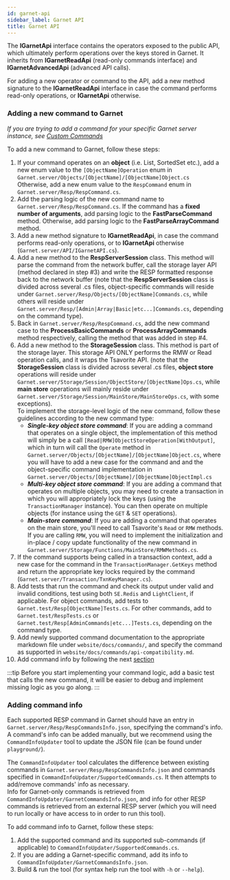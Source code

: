 ```yaml
---
id: garnet-api
sidebar_label: Garnet API
title: Garnet API
---
```


The **IGarnetApi** interface contains the operators exposed to the public API, which ultimately perform operations over the keys stored in Garnet. It inherits from **IGarnetReadApi** (read-only commands interface) and **IGarnetAdvancedApi** (advanced API calls). 

For adding a new operator or command to the API, add a new method signature to the **IGarnetReadApi** interface in case the command performs read-only operations, or **IGarnetApi** otherwise.

### Adding a new command to Garnet

_If you are trying to add a command for your specific Garnet server instance, see [Custom Commands](custom-commands.md)_

To add a new command to Garnet, follow these steps:

1. If your command operates on an **object** (i.e. List, SortedSet etc.), add a new enum value to the ```[ObjectName]Operation``` enum in ```Garnet.server/Objects/[ObjectName]/[ObjectName]Object.cs```\
Otherwise, add a new enum value to the ```RespCommand``` enum in ```Garnet.server/Resp/RespCommand.cs```.
2. Add the parsing logic of the new command name to ```Garnet.server/Resp/RespCommand.cs```. If the command has a **fixed number of arguments**, add parsing logic to the **FastParseCommand** method. Otherwise, add parsing logic to the **FastParseArrayCommand** method. 
3. Add a new method signature to **IGarnetReadApi**, in case the command performs read-only operations, or to **IGarnetApi** otherwise (```Garnet.server/API/IGarnetAPI.cs```).
4. Add a new method to the **RespServerSession** class. This method will parse the command from the network buffer, call the storage layer API (method declared in step #3) and write the RESP formatted response back to the network buffer (note that the **RespServerSession** class is divided across several .cs files, object-specific commands will reside under ```Garnet.server/Resp/Objects/[ObjectName]Commands.cs```, while others will reside under ```Garnet.server/Resp/[Admin|Array|Basic|etc...]Commands.cs```, depending on the command type).
5. Back in ```Garnet.server/Resp/RespCommand.cs```, add the new command case to the **ProcessBasicCommands** or **ProcessArrayCommands** method respectively, calling the method that was added in step #4.
6. Add a new method to the **StorageSession** class. This method is part of the storage layer. This storage API ONLY performs the RMW or Read operation calls, and it wraps the Tsavorite API.  (note that the **StorageSession** class is divided across several .cs files, **object store** operations will reside under ```Garnet.server/Storage/Session/ObjectStore/[ObjectName]Ops.cs```, while **main store** operations will mainly reside under ```Garnet.server/Storage/Session/MainStore/MainStoreOps.cs```, with some exceptions).\
To implement the storage-level logic of the new command, follow these guidelines according to the new command type:
    * ***Single-key object store command***: If you are adding a command that operates on a single object, the implementation of this method will simply be a call ```[Read|RMW]ObjectStoreOperation[WithOutput]```, which in turn will call the ```Operate``` method in ```Garnet.server/Objects/[ObjectName]/[ObjectName]Object.cs```, where you will have to add a new case for the command and and the object-specific command implementation in ```Garnet.server/Objects/[ObjectName]/[ObjectName]ObjectImpl.cs```
    * ***Multi-key object store command***: If you are adding a command that operates on multiple objects, you may need to create a transaction in which you will appropriately lock the keys (using the ```TransactionManager``` instance). You can then operate on multiple objects (for instance using the ```GET``` & ```SET``` operations).
    * ***Main-store command***: If you are adding a command that operates on the main store, you'll need to call Tsavorite's ```Read``` or ```RMW``` methods. If you are calling ```RMW```, you will need to implement the initialization and in-place / copy update functionality of the new command in ```Garnet.server/Storage/Functions/MainStore/RMWMethods.cs```.
7. If the command supports being called in a transaction context, add a new case for the command in the ```TransactionManager.GetKeys``` method and return the appropriate key locks required by the command (```Garnet.server/Transaction/TxnKeyManager.cs```). 
8. Add tests that run the command and check its output under valid and invalid conditions, test using both ```SE.Redis``` and ```LightClient```, if applicable. For object commands, add tests to ```Garnet.test/Resp[ObjectName]Tests.cs```. For other commands, add to ```Garnet.test/RespTests.cs``` or ```Garnet.test/Resp[AdminCommands|etc...]Tests.cs```, depending on the command type.
9. Add newly supported command documentation to the appropriate markdown file under ```website/docs/commands/```, and specify the command as supported in ```website/docs/commands/api-compatibility.md```.
10. Add command info by following the next [section](#adding-supported-command-info)

:::tip
Before you start implementing your command logic, add a basic test that calls the new command, it will be easier to debug and implement missing logic as you go along. 
:::

### Adding command info

Each supported RESP command in Garnet should have an entry in ```Garnet.server/Resp/RespCommandsInfo.json```, specifying the command's info.\
A command's info can be added manually, but we recommend using the ```CommandInfoUpdater``` tool to update the JSON file (can be found under ```playground/```).

The ```CommandInfoUpdater``` tool calculates the difference between existing commands in ```Garnet.server/Resp/RespCommandsInfo.json``` and commands specified in ```CommandInfoUpdater/SupportedCommands.cs```. It then attempts to add/remove commands' info as necessary.  
Info for Garnet-only commands is retrieved from ```CommandInfoUpdater/GarnetCommandsInfo.json```, and info for other RESP commands is retrieved from an external RESP server (which you will need to run locally or have access to in order to run this tool).

To add command info to Garnet, follow these steps:
1. Add the supported command and its supported sub-commands (if applicable) to ```CommandInfoUpdater/SupportedCommands.cs```.
2. If you are adding a Garnet-specific command, add its info to ```CommandInfoUpdater/GarnetCommandsInfo.json```.
3. Build & run the tool (for syntax help run the tool with `-h` or `--help`).